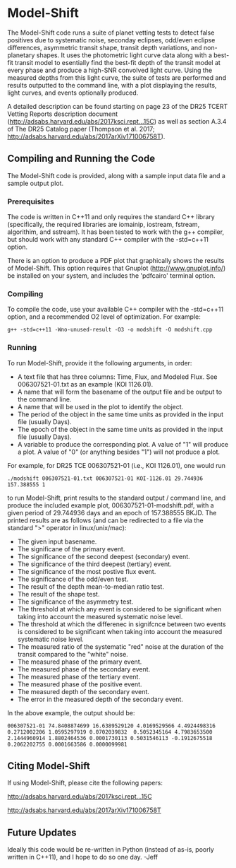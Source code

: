 # Model-Shift
The Model-Shift code runs a suite of planet vetting tests to detect false positives due to systematic noise, seconday eclipses, odd/even eclipse differences, asymmetric transit shape, transit depth variations, and non-planetary shapes. It uses the photometric light curve data along with a best-fit transit model to esentially find the best-fit depth of the transit model at every phase and produce a high-SNR convolved light curve. Using the measured depths from this light curve, the suite of tests are performed and results outputted to the command line, with a plot displaying the results, light curves, and events optionally produced.

A detailed description can be found starting on page 23 of the DR25 TCERT Vetting Reports description document (http://adsabs.harvard.edu/abs/2017ksci.rept...15C) as well as section A.3.4 of The DR25 Catalog paper (Thompson et al. 2017; http://adsabs.harvard.edu/abs/2017arXiv171006758T).



## Compiling and Running the Code

The Model-Shift code is provided, along with a sample input data file and a sample output plot.

### Prerequisites

The code is written in C++11 and only requires the standard C++ library (specifically, the required libraries are iomainip, iostream, fstream, algorithim, and sstream). It has been tested to work with the g++ compiler, but should work with any standard C++ compiler with the -std=c++11 option.

There is an option to produce a PDF plot that graphically shows the results of Model-Shift. This option requires that Gnuplot (http://www.gnuplot.info/) be installed on your system, and includes the 'pdfcairo' terminal option.


### Compiling

To compile the code, use your available C++ compiler with the -std=c++11 option, and a recommended O2 level of optimization. For example:

```
g++ -std=c++11 -Wno-unused-result -O3 -o modshift -O modshift.cpp
```

### Running

To run Model-Shift, provide it the following arguments, in order:

- A text file that has three columns: Time, Flux, and Modeled Flux. See 006307521-01.txt as an example (KOI 1126.01).
- A name that will form the basename of the output file and be output to the command line.
- A name that will be used in the plot to identify the object.
- The period of the object in the same time units as provided in the input file (usually Days).
- The epoch of the object in the same time units as provided in the input file (usually Days).
- A variable to produce the corresponding plot. A value of "1" will produce a plot. A value of "0" (or anything besides "1") will not produce a plot.

For example, for DR25 TCE 006307521-01 (i.e., KOI 1126.01), one would run

```
./modshift 006307521-01.txt 006307521-01 KOI-1126.01 29.744936 157.388555 1
```

to run Model-Shift, print results to the standard output / command line, and produce the included example plot, 006307521-01-modshift.pdf, with a given period of 29.744936 days and an epoch of 157.388555 BKJD. The printed results are as follows (and can be redirected to a file via the standard ">" operator in linux/unix/mac):

- The given input basename.
- The significane of the primary event.
- The significance of the second deepest (secondary) event.
- The significance of the third deepest (tertiary) event.
- The significance of the most postive flux event.
- The significance of the odd/even test.
- The result of the depth mean-to-median ratio test.
- The result of the shape test.
- The significance of the asymmetry test.
- The threshold at which any event is considered to be significant when taking into account the measured systematic noise level.
- The threshold at which the differenec in signifcnce between two events is considered to be significant when taking into account the measured systematic noise level.
- The measured ratio of the systematic "red" noise at the duration of the transit compared to the "white" noise.
- The measured phase of the primary event.
- The measured phase of the secondary event.
- The measured phase of the tertiary event.
- The measured phase of the positive event.
- The measured depth of the secondary event.
- The error in the measured depth of the secondary event.

In the above example, the output should be:

```
006307521-01 74.8408874699 16.6389529120 4.0169529566 4.4924498316 0.2712002206 1.0595297919 0.0702039832  0.5052345164 4.7983653500 2.1444960914 1.8802464536 0.0001730113 0.5031546113 -0.1912675518 0.2062202755 0.0001663586 0.0000099981
```


## Citing Model-Shift

If using Model-Shift, please cite the following papers:

http://adsabs.harvard.edu/abs/2017ksci.rept...15C

http://adsabs.harvard.edu/abs/2017arXiv171006758T


## Future Updates

Ideally this code would be re-written in Python (instead of as-is, poorly written in C++11), and I hope to do so one day. -Jeff

